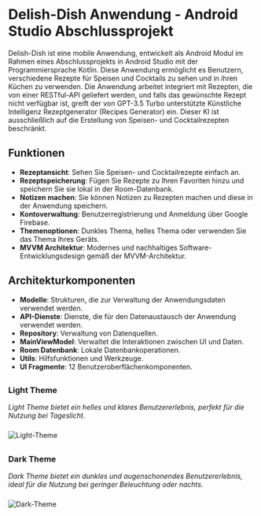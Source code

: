 # Delish-Dish Anwendung - Android Studio Abschlussprojekt

Delish-Dish ist eine mobile Anwendung, entwickelt als Android Modul im Rahmen eines Abschlussprojekts in Android Studio mit der Programmiersprache Kotlin. 
Diese Anwendung ermöglicht es Benutzern, verschiedene Rezepte für Speisen und Cocktails zu sehen und in ihren Küchen zu verwenden. 
Die Anwendung arbeitet integriert mit Rezepten, die von einer RESTful-API geliefert werden, und falls das gewünschte Rezept nicht 
verfügbar ist, greift der von GPT-3.5 Turbo 
unterstützte Künstliche Intelligenz Rezeptgenerator 
(Recipes Generator) ein. Dieser KI ist ausschließlich auf die Erstellung von Speisen- und Cocktailrezepten beschränkt.

## Funktionen
- **Rezeptansicht**: Sehen Sie Speisen- und Cocktailrezepte einfach an.
- **Rezeptspeicherung**: Fügen Sie Rezepte zu Ihren Favoriten hinzu und speichern Sie sie lokal in der Room-Datenbank.
- **Notizen machen**: Sie können Notizen zu Rezepten machen und diese in der Anwendung speichern.
- **Kontoverwaltung**: Benutzerregistrierung und Anmeldung über Google Firebase.
- **Themenoptionen**: Dunkles Thema, helles Thema oder verwenden Sie das Thema Ihres Geräts.
- **MVVM Architektur**: Modernes und nachhaltiges Software-Entwicklungsdesign gemäß der MVVM-Architektur.

## Architekturkomponenten
- **Modelle**: Strukturen, die zur Verwaltung der Anwendungsdaten verwendet werden.
- **API-Dienste**: Dienste, die für den Datenaustausch der Anwendung verwendet werden.
- **Repository**: Verwaltung von Datenquellen.
- **MainViewModel**: Verwaltet die Interaktionen zwischen UI und Daten.
- **Room Datenbank**: Lokale Datenbankoperationen.
- **Utils**: Hilfsfunktionen und Werkzeuge.
- **UI Fragmente**: 12 Benutzeroberflächenkomponenten.

##

###
###

### Light Theme
*Light Theme bietet ein helles und klares Benutzererlebnis, perfekt für die Nutzung bei Tageslicht.*
###
![Light-Theme](https://github.com/SI-Classroom-Batch-013/android-abschluss-VolkanSyntax/assets/148045998/0a089784-84b7-4adb-9616-0c54d6ed151a)

##
###
###

### Dark Theme
*Dark Theme bietet ein dunkles und augenschonendes Benutzererlebnis, ideal für die Nutzung bei geringer Beleuchtung oder nachts.*
###
![Dark-Theme](https://github.com/SI-Classroom-Batch-013/android-abschluss-VolkanSyntax/assets/148045998/f4903da1-62e3-4fd0-87b8-02861d4ecd20)


